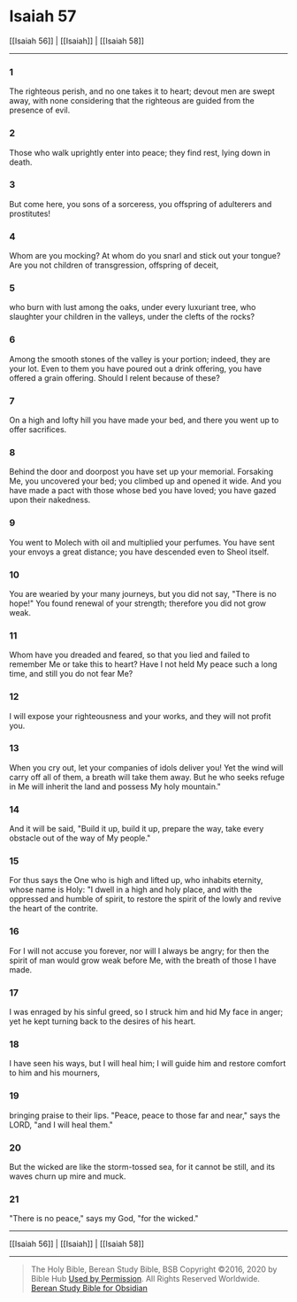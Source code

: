 # Isaiah 57

[[Isaiah 56]] | [[Isaiah]] | [[Isaiah 58]]

---

### 1
The righteous perish, and no one takes it to heart; devout men are swept away, with none considering that the righteous are guided from the presence of evil.

### 2
Those who walk uprightly enter into peace; they find rest, lying down in death.

### 3
But come here, you sons of a sorceress, you offspring of adulterers and prostitutes!

### 4
Whom are you mocking? At whom do you snarl and stick out your tongue? Are you not children of transgression, offspring of deceit,

### 5
who burn with lust among the oaks, under every luxuriant tree, who slaughter your children in the valleys, under the clefts of the rocks?

### 6
Among the smooth stones of the valley is your portion; indeed, they are your lot. Even to them you have poured out a drink offering, you have offered a grain offering. Should I relent because of these?

### 7
On a high and lofty hill you have made your bed, and there you went up to offer sacrifices.

### 8
Behind the door and doorpost you have set up your memorial. Forsaking Me, you uncovered your bed; you climbed up and opened it wide. And you have made a pact with those whose bed you have loved; you have gazed upon their nakedness.

### 9
You went to Molech with oil and multiplied your perfumes. You have sent your envoys a great distance; you have descended even to Sheol itself.

### 10
You are wearied by your many journeys, but you did not say, "There is no hope!" You found renewal of your strength; therefore you did not grow weak.

### 11
Whom have you dreaded and feared, so that you lied and failed to remember Me or take this to heart? Have I not held My peace such a long time, and still you do not fear Me?

### 12
I will expose your righteousness and your works, and they will not profit you.

### 13
When you cry out, let your companies of idols deliver you! Yet the wind will carry off all of them, a breath will take them away. But he who seeks refuge in Me will inherit the land and possess My holy mountain."

### 14
And it will be said, "Build it up, build it up, prepare the way, take every obstacle out of the way of My people."

### 15
For thus says the One who is high and lifted up, who inhabits eternity, whose name is Holy: "I dwell in a high and holy place, and with the oppressed and humble of spirit, to restore the spirit of the lowly and revive the heart of the contrite.

### 16
For I will not accuse you forever, nor will I always be angry; for then the spirit of man would grow weak before Me, with the breath of those I have made.

### 17
I was enraged by his sinful greed, so I struck him and hid My face in anger; yet he kept turning back to the desires of his heart.

### 18
I have seen his ways, but I will heal him; I will guide him and restore comfort to him and his mourners,

### 19
bringing praise to their lips. "Peace, peace to those far and near," says the LORD, "and I will heal them."

### 20
But the wicked are like the storm-tossed sea, for it cannot be still, and its waves churn up mire and muck.

### 21
"There is no peace," says my God, "for the wicked."

---

[[Isaiah 56]] | [[Isaiah]] | [[Isaiah 58]]

---

> The Holy Bible, Berean Study Bible, BSB
> Copyright &copy;2016, 2020 by Bible Hub
> [Used by Permission](https://berean.bible/terms.htm). All Rights Reserved Worldwide.
> [Berean Study Bible for Obsidian](https://github.com/gapmiss/berean-study-bible-for-obsidian)</small>

